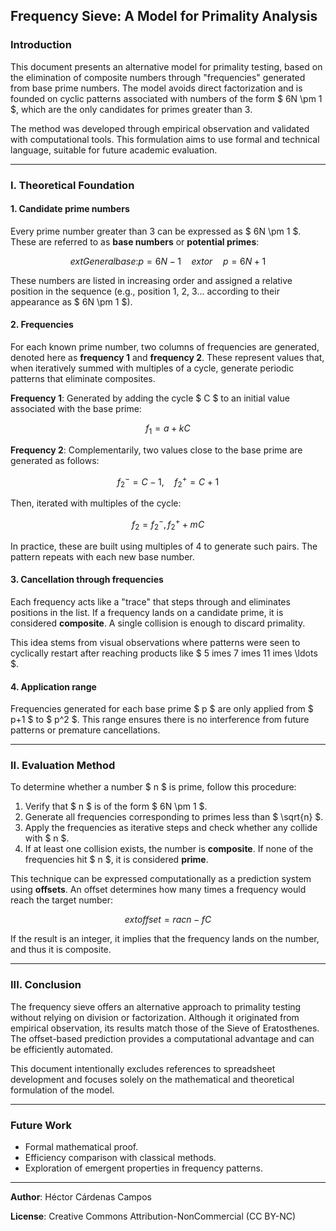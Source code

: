 ## Frequency Sieve: A Model for Primality Analysis

### Introduction

This document presents an alternative model for primality testing, based on the elimination of composite numbers through "frequencies" generated from base prime numbers. The model avoids direct factorization and is founded on cyclic patterns associated with numbers of the form $ 6N \pm 1 $, which are the only candidates for primes greater than 3.

The method was developed through empirical observation and validated with computational tools. This formulation aims to use formal and technical language, suitable for future academic evaluation.

---

### I. Theoretical Foundation

#### 1. Candidate prime numbers

Every prime number greater than 3 can be expressed as $ 6N \pm 1 $. These are referred to as **base numbers** or **potential primes**:

$$ 	ext{General base: } p = 6N - 1 \quad 	ext{or} \quad p = 6N + 1 $$

These numbers are listed in increasing order and assigned a relative position in the sequence (e.g., position 1, 2, 3... according to their appearance as $ 6N \pm 1 $).

#### 2. Frequencies

For each known prime number, two columns of frequencies are generated, denoted here as **frequency 1** and **frequency 2**. These represent values that, when iteratively summed with multiples of a cycle, generate periodic patterns that eliminate composites.

**Frequency 1**:
Generated by adding the cycle $ C $ to an initial value associated with the base prime:

$$ f_1 = a + kC $$

**Frequency 2**:
Complementarily, two values close to the base prime are generated as follows:

$$ f_2^- = C - 1, \quad f_2^+ = C + 1 $$

Then, iterated with multiples of the cycle:

$$ f_2 = f_2^-, f_2^+ + mC $$

In practice, these are built using multiples of 4 to generate such pairs. The pattern repeats with each new base number.

#### 3. Cancellation through frequencies

Each frequency acts like a "trace" that steps through and eliminates positions in the list. If a frequency lands on a candidate prime, it is considered **composite**. A single collision is enough to discard primality.

This idea stems from visual observations where patterns were seen to cyclically restart after reaching products like $ 5 	imes 7 	imes 11 	imes \ldots $.

#### 4. Application range

Frequencies generated for each base prime $ p $ are only applied from $ p+1 $ to $ p^2 $. This range ensures there is no interference from future patterns or premature cancellations.

---

### II. Evaluation Method

To determine whether a number $ n $ is prime, follow this procedure:

1. Verify that $ n $ is of the form $ 6N \pm 1 $.
2. Generate all frequencies corresponding to primes less than $ \sqrt{n} $.
3. Apply the frequencies as iterative steps and check whether any collide with $ n $.
4. If at least one collision exists, the number is **composite**. If none of the frequencies hit $ n $, it is considered **prime**.

This technique can be expressed computationally as a prediction system using **offsets**. An offset determines how many times a frequency would reach the target number:

$$ 	ext{offset} = rac{n - f}{C} $$

If the result is an integer, it implies that the frequency lands on the number, and thus it is composite.

---

### III. Conclusion

The frequency sieve offers an alternative approach to primality testing without relying on division or factorization. Although it originated from empirical observation, its results match those of the Sieve of Eratosthenes. The offset-based prediction provides a computational advantage and can be efficiently automated.

This document intentionally excludes references to spreadsheet development and focuses solely on the mathematical and theoretical formulation of the model.

---

### Future Work

- Formal mathematical proof.
- Efficiency comparison with classical methods.
- Exploration of emergent properties in frequency patterns.

---

**Author**: Héctor Cárdenas Campos

**License**: Creative Commons Attribution-NonCommercial (CC BY-NC)

